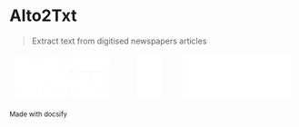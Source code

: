 
# Alto2Txt

> Extract text from digitised newspapers articles

<p align="middle">
  <a href="https://livingwithmachines.ac.uk/"> <img src="LWM.png" height="75" /></a> 
  <img height="10" hspace="20"/>
  <a href="https://www.bl.uk/projects/living-with-machines"> <img src="BL.png" height="80" /></a>  
  <img height="10" hspace="15"/>
  <a href="https://www.turing.ac.uk/research/research-projects/living-machines"> <img src="ATI.png" height="80" /></a> 
</p>





<small> Made with docsify </small>

